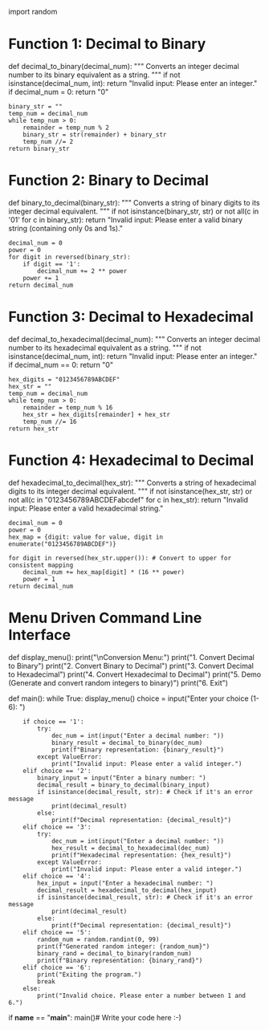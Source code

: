import random

# Function 1: Decimal to Binary
def decimal_to_binary(decimal_num):
    """
    Converts an integer decimal number to its binary equivalent as a string.
    """
    if not isinstance(decimal_num, int):
        return "Invalid input: Please enter an integer."
    if decimal_num = 0:
        return "0"
    
    binary_str = ""
    temp_num = decimal_num
    while temp_num > 0:
        remainder = temp_num % 2
        binary_str = str(remainder) + binary_str
        temp_num //= 2
    return binary_str

# Function 2: Binary to Decimal
def binary_to_decimal(binary_str):
    """
    Converts a string of binary digits to its integer decimal equivalent.
    """
    if not isinstance(binary_str, str) or not all(c in '01' for c in binary_str):
        return "Invalid input: Please enter a valid binary string (containing only 0s and 1s)."
    
    decimal_num = 0
    power = 0
    for digit in reversed(binary_str):
        if digit == '1':
            decimal_num += 2 ** power
        power += 1
    return decimal_num

# Function 3: Decimal to Hexadecimal
def decimal_to_hexadecimal(decimal_num):
    """
    Converts an integer decimal number to its hexadecimal equivalent as a string.
    """
    if not isinstance(decimal_num, int):
        return "Invalid input: Please enter an integer."
    if decimal_num == 0:
        return "0"
    
    hex_digits = "0123456789ABCDEF"
    hex_str = ""
    temp_num = decimal_num
    while temp_num > 0:
        remainder = temp_num % 16
        hex_str = hex_digits[remainder] + hex_str
        temp_num //= 16
    return hex_str

# Function 4: Hexadecimal to Decimal
def hexadecimal_to_decimal(hex_str):
    """
    Converts a string of hexadecimal digits to its integer decimal equivalent.
    """
    if not isinstance(hex_str, str) or not all(c in "0123456789ABCDEFabcdef" for c in hex_str):
        return "Invalid input: Please enter a valid hexadecimal string."
    
    decimal_num = 0
    power = 0
    hex_map = {digit: value for value, digit in enumerate("0123456789ABCDEF")}
    
    for digit in reversed(hex_str.upper()): # Convert to upper for consistent mapping
        decimal_num += hex_map[digit] * (16 ** power)
        power = 1
    return decimal_num

# Menu Driven Command Line Interface
def display_menu():
    print("\nConversion Menu:")
    print("1. Convert Decimal to Binary")
    print("2. Convert Binary to Decimal")
    print("3. Convert Decimal to Hexadecimal")
    print("4. Convert Hexadecimal to Decimal")
    print("5. Demo (Generate and convert random integers to binary)")
    print("6. Exit")

def main():
    while True:
        display_menu()
        choice = input("Enter your choice (1-6): ")

        if choice == '1':
            try:
                dec_num = int(input("Enter a decimal number: "))
                binary_result = decimal_to_binary(dec_num)
                print(f"Binary representation: {binary_result}")
            except ValueError:
                print("Invalid input: Please enter a valid integer.")
        elif choice == '2':
            binary_input = input("Enter a binary number: ")
            decimal_result = binary_to_decimal(binary_input)
            if isinstance(decimal_result, str): # Check if it's an error message
                print(decimal_result)
            else:
                print(f"Decimal representation: {decimal_result}")
        elif choice == '3':
            try:
                dec_num = int(input("Enter a decimal number: "))
                hex_result = decimal_to_hexadecimal(dec_num)
                print(f"Hexadecimal representation: {hex_result}")
            except ValueError:
                print("Invalid input: Please enter a valid integer.")
        elif choice == '4':
            hex_input = input("Enter a hexadecimal number: ")
            decimal_result = hexadecimal_to_decimal(hex_input)
            if isinstance(decimal_result, str): # Check if it's an error message
                print(decimal_result)
            else:
                print(f"Decimal representation: {decimal_result}")
        elif choice == '5':
            random_num = random.randint(0, 99)
            print(f"Generated random integer: {random_num}")
            binary_rand = decimal_to_binary(random_num)
            print(f"Binary representation: {binary_rand}")
        elif choice == '6':
            print("Exiting the program.")
            break
        else:
            print("Invalid choice. Please enter a number between 1 and 6.")

if __name__ == "__main__":
    main()# Write your code here :-)
